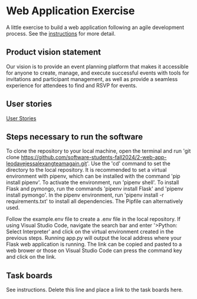 # Web Application Exercise

A little exercise to build a web application following an agile development process. See the [instructions](instructions.md) for more detail.

## Product vision statement

Our vision is to provide an event planning platform that makes it accessible for anyone to create, manage, and execute successful events with tools for invitations and participant management, as well as provide a seamless experience for attendees to find and RSVP for events.

## User stories

[User Stories](https://github.com/software-students-fall2024/2-web-app-leodavejessalexangteamagain/issues)

## Steps necessary to run the software

To clone the repository to your local machine, open the terminal and run 'git clone https://github.com/software-students-fall2024/2-web-app-leodavejessalexangteamagain.git'. Use the 'cd' command to set the directory to the local repository. It is recommended to set a virtual environment with pipenv, which can be installed with the command 'pip install pipenv'. To activate the environment, run 'pipenv shell'. To install Flask and pymongo, run the commands 'pipenv install Flask' and 'pipenv install pymongo'. In the pipenv environment, run 'pipenv install -r requirements.txt' to install all dependencies. The Pipfile can alternatively used. 

Follow the example.env file to create a .env file in the local repository. If using Visual Studio Code, navigate the search bar and enter '>Python: Select Interpreter' and click on the virtual environment created in the previous steps. Running app.py will output the local address where your Flask web application is running. The link can be copied and pasted to a web brower or those on Visual Studio Code can press the command key and click on the link. 

## Task boards

See instructions. Delete this line and place a link to the task boards here.

